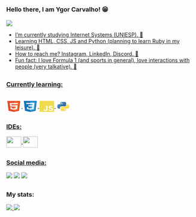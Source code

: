 ##
### Hello there, I am Ygor Carvalho! 😁

<a href="#"><img align="center" src="https://media.giphy.com/media/mRoCaQMjS6xvgabiho/giphy.gif">

- I’m currently studying Internet Systems (UNIESP). 🎒
- Learning HTML, CSS, JS and Python (planning to learn Ruby in my leisure). 💭
- How to reach me? Instagram, LinkedIn, Discord. 📮
- Fun fact: I love Formula 1 (and sports in general), love interactions with people (very talkative). 🍞

## 
### Currently learning:

<div style="display: inline_block"><br>
  <img align="center" alt="Ygor-HTML" height="30" width="40" src="https://raw.githubusercontent.com/devicons/devicon/master/icons/html5/html5-original.svg">
  <img align="center" alt="Ygor-CSS" height="30" width="40" src="https://raw.githubusercontent.com/devicons/devicon/master/icons/css3/css3-original.svg">
  <img align="center" alt="Ygor-Js" height="30" width="40" src="https://raw.githubusercontent.com/devicons/devicon/master/icons/javascript/javascript-plain.svg">
  <img align="center" alt="Ygor-Python" height="30" width="40" src="https://raw.githubusercontent.com/devicons/devicon/master/icons/python/python-original.svg">

##
### IDEs:
<div>  
  <img align="center" height="30" width="40" src="https://cdn.jsdelivr.net/gh/devicons/devicon/icons/vscode/vscode-original.svg"/>
  <img align="center" height="30" width="40" src="https://cdn.jsdelivr.net/gh/devicons/devicon/icons/pycharm/pycharm-original.svg"/>
<div/>         

##
### Social media:

<div>
  <a href="https://instagram.com/carvalhoygor" target="_blank"><img src="https://img.shields.io/badge/-Instagram-%23E4405F?style=for-the-badge&logo=instagram&logoColor=white" target="_blank"></a>
  <a href="https://www.linkedin.com/in/ygorcarvalho44" target="_blank"><img src="https://img.shields.io/badge/-LinkedIn-%230077B5?style=for-the-badge&logo=linkedin&logoColor=white" target="_blank"></a>
  <a href="https://discord.gg/392652171163992064" target="_blank"><img src="https://img.shields.io/badge/Discord-7289DA?style=for-the-badge&logo=discord&logoColor=white" target="_blank"></a> 
<div/>

##
### My stats:

<div>
  <a href="https://github.com/farvillage">
  <img height="180em" src="https://github-readme-stats.vercel.app/api?username=farvillage&show_icons=true&theme=material-palenight&include_all_commits=true&count_private=true"/>
  <img height="180em" src="https://github-readme-stats.vercel.app/api/top-langs/?username=farvillage&layout=compact&langs_count=16&theme=material-palenight"/>
</div>

##
